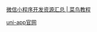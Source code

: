 
[微信小程序开发资源汇总 | 菜鸟教程](https://www.runoob.com/w3cnote/wx-xcx-repo.html)

[uni-app官网](https://uniapp.dcloud.io/case.html)

